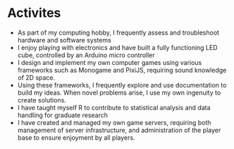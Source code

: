 # Activites

* As part of my computing hobby, I frequently assess and troubleshoot hardware
  and software systems
* I enjoy playing with electronics and have built a fully functioning LED cube,
  controlled by an Arduino micro controller
* I design and implement my own computer games using various frameworks such as
  Monogame and PixiJS, requiring sound knowledge of 2D space.
* Using these frameworks, I frequently explore and use documentation to build
  my ideas. When novel problems arise, I use my own ingenuity to create
  solutions.
* I have taught myself R to contribute to statistical analysis and data
  handling for graduate research
* I have created and managed my own game servers, requiring both management of
  server infrastructure, and administration of the player base to ensure
  enjoyment by all players.


